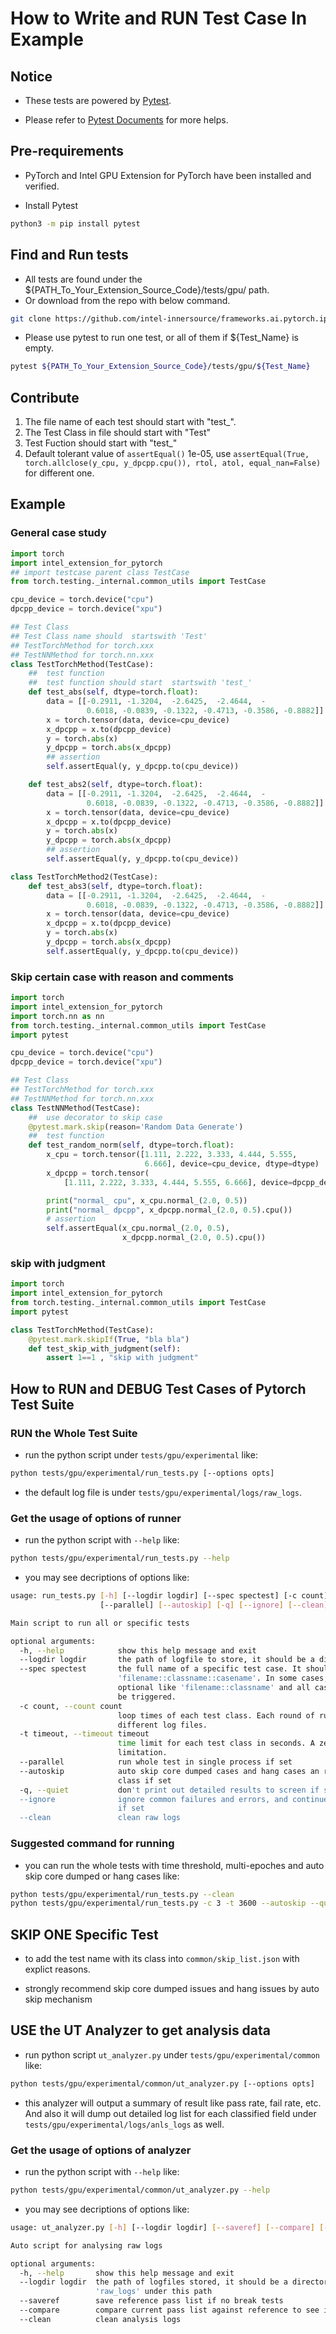 # How to Write and RUN Test Case In Example

## Notice

* These tests are powered by [Pytest](https://docspytest.org/en/stable/).

* Please refer to [Pytest Documents](https://docspytest.org/en/stable/) for more helps.

## Pre-requirements

* PyTorch and Intel GPU Extension for PyTorch have been installed and verified.

* Install Pytest

```bash
python3 -m pip install pytest
```

## Find and Run tests

* All tests are found under the ${PATH_To_Your_Extension_Source_Code}/tests/gpu/ path.
* Or download from the repo with below command.

```bash
git clone https://github.com/intel-innersource/frameworks.ai.pytorch.ipex-gpu.git
```

* Please use pytest to run one test, or all of them if ${Test_Name} is empty.

```bash
pytest ${PATH_To_Your_Extension_Source_Code}/tests/gpu/${Test_Name}
```

## Contribute

1. The file name of each test should start with "test_".
2. The Test Class in file should start with "Test"
3. Test Fuction should start with "test_"
4. Default tolerant value of `assertEqual()` 1e-05, use `assertEqual(True, torch.allclose(y_cpu, y_dpcpp.cpu()), rtol, atol, equal_nan=False)` for different one.

## Example

### General case study

```python
import torch
import intel_extension_for_pytorch
## import testcase parent class TestCase
from torch.testing._internal.common_utils import TestCase

cpu_device = torch.device("cpu")
dpcpp_device = torch.device("xpu")

## Test Class
## Test Class name should  startswith 'Test'
## TestTorchMethod for torch.xxx
## TestNNMethod for torch.nn.xxx
class TestTorchMethod(TestCase):
    ##  test function
    ##  test function should start  startswith 'test_'
    def test_abs(self, dtype=torch.float):
        data = [[-0.2911, -1.3204,  -2.6425,  -2.4644,  -
                 0.6018, -0.0839, -0.1322, -0.4713, -0.3586, -0.8882]]
        x = torch.tensor(data, device=cpu_device)
        x_dpcpp = x.to(dpcpp_device)
        y = torch.abs(x)
        y_dpcpp = torch.abs(x_dpcpp)
        ## assertion
        self.assertEqual(y, y_dpcpp.to(cpu_device))

    def test_abs2(self, dtype=torch.float):
        data = [[-0.2911, -1.3204,  -2.6425,  -2.4644,  -
                 0.6018, -0.0839, -0.1322, -0.4713, -0.3586, -0.8882]]
        x = torch.tensor(data, device=cpu_device)
        x_dpcpp = x.to(dpcpp_device)
        y = torch.abs(x)
        y_dpcpp = torch.abs(x_dpcpp)
        ## assertion
        self.assertEqual(y, y_dpcpp.to(cpu_device))

class TestTorchMethod2(TestCase):
    def test_abs3(self, dtype=torch.float):
        data = [[-0.2911, -1.3204,  -2.6425,  -2.4644,  -
                 0.6018, -0.0839, -0.1322, -0.4713, -0.3586, -0.8882]]
        x = torch.tensor(data, device=cpu_device)
        x_dpcpp = x.to(dpcpp_device)
        y = torch.abs(x)
        y_dpcpp = torch.abs(x_dpcpp)
        self.assertEqual(y, y_dpcpp.to(cpu_device))
```

### Skip certain case with reason and comments

```python
import torch
import intel_extension_for_pytorch
import torch.nn as nn
from torch.testing._internal.common_utils import TestCase
import pytest

cpu_device = torch.device("cpu")
dpcpp_device = torch.device("xpu")

## Test Class
## TestTorchMethod for torch.xxx
## TestNNMethod for torch.nn.xxx
class TestNNMethod(TestCase):
    ##  use decorator to skip case
    @pytest.mark.skip(reason='Random Data Generate')
    ##  test function
    def test_random_norm(self, dtype=torch.float):
        x_cpu = torch.tensor([1.111, 2.222, 3.333, 4.444, 5.555,
                              6.666], device=cpu_device, dtype=dtype)
        x_dpcpp = torch.tensor(
            [1.111, 2.222, 3.333, 4.444, 5.555, 6.666], device=dpcpp_device, dtype=dtype)

        print("normal_ cpu", x_cpu.normal_(2.0, 0.5))
        print("normal_ dpcpp", x_dpcpp.normal_(2.0, 0.5).cpu())
        # assertion
        self.assertEqual(x_cpu.normal_(2.0, 0.5),
                         x_dpcpp.normal_(2.0, 0.5).cpu())
```

### skip with judgment

```python
import torch
import intel_extension_for_pytorch
from torch.testing._internal.common_utils import TestCase
import pytest

class TestTorchMethod(TestCase):
    @pytest.mark.skipIf(True, "bla bla")
    def test_skip_with_judgment(self):
        assert 1==1 , "skip with judgment"

```



## How to RUN and DEBUG Test Cases of Pytorch Test Suite

### RUN the Whole Test Suite

* run the python script under `tests/gpu/experimental` like:

```bash
python tests/gpu/experimental/run_tests.py [--options opts]
```

* the default log file is under `tests/gpu/experimental/logs/raw_logs`.

### Get the usage of options of runner

* run the python script with `--help` like:

```bash
python tests/gpu/experimental/run_tests.py --help
```

* you may see decriptions of options like:

```bash
usage: run_tests.py [-h] [--logdir logdir] [--spec spectest] [-c count] [-t timeout]
                    [--parallel] [--autoskip] [-q] [--ignore] [--clean]

Main script to run all or specific tests

optional arguments:
  -h, --help            show this help message and exit
  --logdir logdir       the path of logfile to store, it should be a directory
  --spec spectest       the full name of a specific test case. It should be in format:
                        'filename::classname::casename'. In some cases, the case name is
                        optional like 'filename::classname' and all cases in the test class will
                        be triggered.
  -c count, --count count
                        loop times of each test class. Each round of run will be logged into
                        different log files.
  -t timeout, --timeout timeout
                        time limit for each test class in seconds. A zero stand for non-
                        limitation.
  --parallel            run whole test in single process if set
  --autoskip            auto skip core dumped cases and hang cases an re-run corresponding test
                        class if set
  -q, --quiet           don't print out detailed results to screen if set
  --ignore              ignore common failures and errors, and continue to run next test class
                        if set
  --clean               clean raw logs
```

### Suggested command for running

* you can run the whole tests with time threshold, multi-epoches and auto skip core dumped or hang cases like:

```bash
python tests/gpu/experimental/run_tests.py --clean
python tests/gpu/experimental/run_tests.py -c 3 -t 3600 --autoskip --quiet
```

## SKIP ONE Specific Test

* to add the test name with its class into `common/skip_list.json` with explict reasons.

* strongly recommend skip core dumped issues and hang issues by auto skip mechanism

## USE the UT Analyzer to get analysis data

* run python script `ut_analyzer.py` under `tests/gpu/experimental/common` like:

```bash
python tests/gpu/experimental/common/ut_analyzer.py [--options opts]
```

* this analyzer will output a summary of result like pass rate, fail rate, etc. And also it will dump out detailed log list for each classified field under `tests/gpu/experimental/logs/anls_logs` as well.

### Get the usage of options of analyzer

* run the python script with `--help` like:

```bash
python tests/gpu/experimental/common/ut_analyzer.py --help
```

* you may see decriptions of options like:

```bash
usage: ut_analyzer.py [-h] [--logdir logdir] [--saveref] [--compare] [--clean]

Auto script for analysing raw logs

optional arguments:
  -h, --help       show this help message and exit
  --logdir logdir  the path of logfiles stored, it should be a directory and must have
                   'raw_logs' under this path
  --saveref        save reference pass list if no break tests
  --compare        compare current pass list against reference to see if regression occurred
  --clean          clean analysis logs
```
